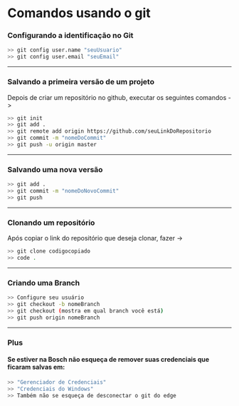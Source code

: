 # Comandos usando o git

### Configurando a identificação no Git

```bash
>> git config user.name "seuUsuario"
>> git config user.email "seuEmail"
```
---

### Salvando a primeira versão de um projeto

Depois de criar um repositório no github, executar os seguintes comandos ->

```bash
>> git init
>> git add .
>> git remote add origin https://github.com/seuLinkDoRepositorio
>> git commit -m "nomeDoCommit"
>> git push -u origin master
```
---

### Salvando uma nova versão
```bash
>> git add .
>> git commit -m "nomeDoNovoCommit"
>> git push
```
---

### Clonando um repositório

Após copiar o link do repositório que deseja clonar, fazer ->
```bash
>> git clone codigocopiado
>> code .
```
---

### Criando uma Branch
```bash
>> Configure seu usuário
>> git checkout -b nomeBranch
>> git checkout (mostra em qual branch você está)
>> git push origin nomeBranch
```
---

### Plus

#### Se estiver na Bosch não esqueça de remover suas credenciais que ficaram salvas em:
```bash
>> "Gerenciador de Credenciais"
>> "Credenciais do Windows"
>> Também não se esqueça de desconectar o git do edge
```
